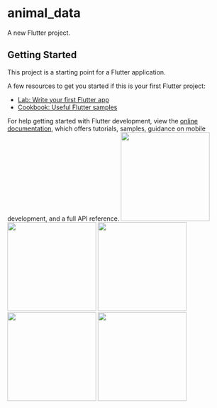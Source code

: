 # animal_data

A new Flutter project.

## Getting Started

This project is a starting point for a Flutter application.

A few resources to get you started if this is your first Flutter project:

- [Lab: Write your first Flutter app](https://docs.flutter.dev/get-started/codelab)
- [Cookbook: Useful Flutter samples](https://docs.flutter.dev/cookbook)

For help getting started with Flutter development, view the
[online documentation](https://docs.flutter.dev/), which offers tutorials,
samples, guidance on mobile development, and a full API reference.
<img src="https://user-images.githubusercontent.com/123537483/230771109-0fa7d40e-b174-41bf-b580-0f455c712aeb.jpg"  width="200px">
<img src="https://user-images.githubusercontent.com/123537483/230771113-557363f6-87fa-4956-ad2b-8b098c9d84e0.jpg"  width="200px">
<img src="https://user-images.githubusercontent.com/123537483/230771116-44d0ba2d-3758-44bd-a0ed-1c2480a7410d.jpg"  width="200px">
<img src="https://user-images.githubusercontent.com/123537483/230770834-fd203b67-b1fd-4193-ae04-0911a0526efd.jpg"  width="200px">
<img src="https://user-images.githubusercontent.com/123537483/230771152-502eb79e-2504-49a6-a11f-04b6ce6ae483.mp4"  width="200px">

